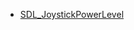 <!-- BEGIN CATEGORY LIST -->
- [SDL_JoystickPowerLevel](SDL_JoystickPowerLevel)
<!-- END CATEGORY LIST -->
